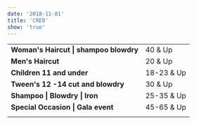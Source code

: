 ```yaml
---
date: '2018-11-01'
title: 'CRE8'
show: 'true'
---
```



<table>
  <tr><td><strong>Woman's Haircut | shampoo blowdry</strong></td> <td><span>40 & Up</span></td></tr>
  <tr><td><strong>Men's Haircut</strong></td>                     <td><span>20 & Up</span></td></tr>
  <tr><td><strong>Children 11 and under</strong></td>             <td><span>18-23 & Up</span></td></tr>
  <tr><td><strong>Tween's 12 -14 cut and blowdry</strong></td>    <td><span>30 & Up</span></td></tr>
  <tr><td><strong>Shampoo | Blowdry | Iron</strong></td>          <td><span>25-35 & Up</span></td></tr>
  <tr><td><strong>Special Occasion | Gala event</strong></td>     <td><span>45-65 & Up</span></td></tr>
  <tr style="visibility:hidden; line-height:0.1;">
    <td><strong>Lorem ipsum dolor sit amet metus.</strong></td>
    <td><span>NARN</span></td>
  </tr>
</table>




